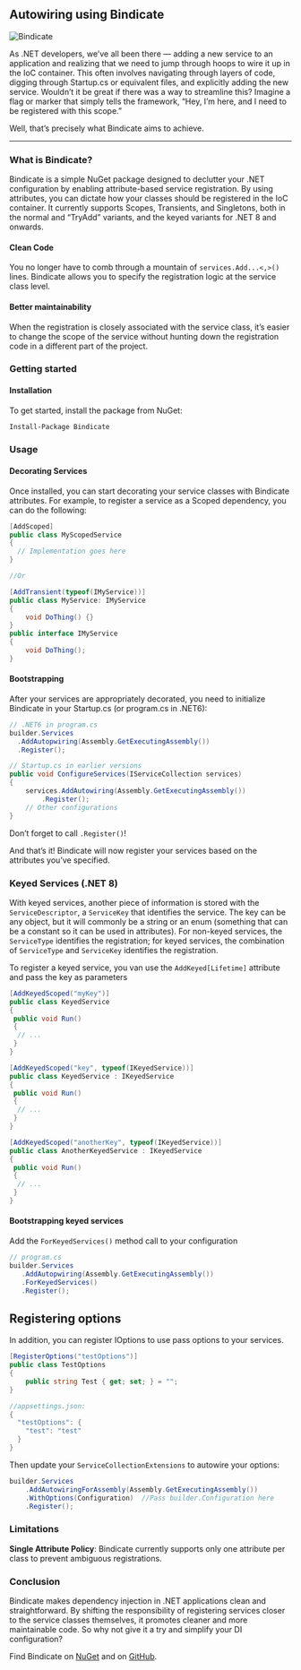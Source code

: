 ## Autowiring using Bindicate

![Bindicate](https://miro.medium.com/v2/resize:fit:4800/format:webp/1*bBDhIFTi8GT5346fTIwQbg.png)  

As .NET developers, we’ve all been there — adding a new service to an application and realizing that we need to jump through hoops to wire it up in the IoC container. This often involves navigating through layers of code, digging through Startup.cs or equivalent files, and explicitly adding the new service. Wouldn’t it be great if there was a way to streamline this? Imagine a flag or marker that simply tells the framework, “Hey, I’m here, and I need to be registered with this scope.”

Well, that’s precisely what Bindicate aims to achieve.

---
### What is Bindicate?

Bindicate is a simple NuGet package designed to declutter your .NET configuration by enabling attribute-based service registration. By using attributes, you can dictate how your classes should be registered in the IoC container. It currently supports Scopes, Transients, and Singletons, both in the normal and “TryAdd” variants, and the keyed variants for .NET 8 and onwards.

#### Clean Code

You no longer have to comb through a mountain of `services.Add...<,>()` lines. Bindicate allows you to specify the registration logic at the service class level.

#### Better maintainability

When the registration is closely associated with the service class, it’s easier to change the scope of the service without hunting down the registration code in a different part of the project.

### Getting started

#### Installation

To get started, install the package from NuGet:

```bash
Install-Package Bindicate
```

### Usage

#### Decorating Services

Once installed, you can start decorating your service classes with Bindicate attributes. For example, to register a service as a Scoped dependency, you can do the following:

```csharp
[AddScoped]
public class MyScopedService
{
  // Implementation goes here
}

//Or

[AddTransient(typeof(IMyService))]
public class MyService: IMyService
{
    void DoThing() {}
}
public interface IMyService 
{
    void DoThing();
}
```

#### Bootstrapping

After your services are appropriately decorated, you need to initialize Bindicate in your Startup.cs (or program.cs in .NET6):

```csharp
// .NET6 in program.cs
builder.Services
  .AddAutopwiring(Assembly.GetExecutingAssembly())
  .Register();

// Startup.cs in earlier versions
public void ConfigureServices(IServiceCollection services)
{
    services.AddAutowiring(Assembly.GetExecutingAssembly())
        .Register();
    // Other configurations
}
```

Don’t forget to call `.Register()`!

And that’s it! Bindicate will now register your services based on the attributes you’ve specified.

### Keyed Services (.NET 8)
With keyed services, another piece of information is stored with the `ServiceDescriptor`, a `ServiceKey` that identifies the service. The key can be any object, but it will commonly be a string or an enum (something that can be a constant so it can be used in attributes). For non-keyed services, the `ServiceType` identifies the registration; for keyed services, the combination of `ServiceType` and `ServiceKey` identifies the registration.

To register a keyed service, you van use the `AddKeyed[Lifetime]` attribute and pass the key as parameters

```csharp
[AddKeyedScoped("myKey")]
public class KeyedService
{
 public void Run()
 {
  // ...
 }
}

[AddKeyedScoped("key", typeof(IKeyedService))]
public class KeyedService : IKeyedService
{
 public void Run()
 {
  // ...
 }
}

[AddKeyedScoped("anotherKey", typeof(IKeyedService))]
public class AnotherKeyedService : IKeyedService
{
 public void Run()
 {
  // ...
 }
}
```

#### Bootstrapping keyed services

Add the `ForKeyedServices()`  method call to your configuration

```csharp
// program.cs
builder.Services
   .AddAutopwiring(Assembly.GetExecutingAssembly())
   .ForKeyedServices()
   .Register();
```

## Registering options
In addition, you can register IOptions<T> to use pass options to your services.

```csharp
[RegisterOptions("testOptions")]
public class TestOptions
{
    public string Test { get; set; } = "";
}

//appsettings.json:
{
  "testOptions": {
    "test": "test"
  }
}
```

Then update your `ServiceCollectionExtensions` to autowire your options:

```csharp
builder.Services
    .AddAutowiringForAssembly(Assembly.GetExecutingAssembly())
    .WithOptions(Configuration)  //Pass builder.Configuration here
    .Register();
```

### Limitations

**Single Attribute Policy**: Bindicate currently supports only one attribute per class to prevent ambiguous registrations.

### Conclusion
Bindicate makes dependency injection in .NET applications clean and straightforward. By shifting the responsibility of registering services closer to the service classes themselves, it promotes cleaner and more maintainable code. So why not give it a try and simplify your DI configuration?

Find Bindicate on [NuGet](https://www.nuget.org/profiles/Tim-Maes) and on [GitHub](https://github.com/Tim-Maes/Bindicate).